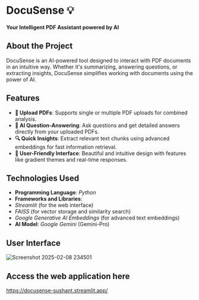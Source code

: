  # DocuSense 💡  
 **Your Intelligent PDF Assistant powered by AI**



## About the Project
DocuSense is an AI-powered tool designed to interact with PDF documents in an intuitive way. Whether it's summarizing, answering questions, or extracting insights, DocuSense simplifies working with documents using the power of AI.

## Features
- **📂 Upload PDFs**: Supports single or multiple PDF uploads for combined analysis.
- **🤖 AI Question-Answering**: Ask questions and get detailed answers directly from your uploaded PDFs.
- **🔍 Quick Insights**: Extract relevant text chunks using advanced embeddings for fast information retrieval.
- **🌈 User-Friendly Interface**: Beautiful and intuitive design with features like gradient themes and real-time responses.

## Technologies Used
- **Programming Language**: *Python*
- **Frameworks and Libraries**:
- *Streamlit* (for the web interface)
- *FAISS* (for vector storage and similarity search)
- *Google Generative AI Embeddings* (for advanced text embeddings)
- **AI Model**: *Google Gemini* (Gemini-Pro)

## User Interface
![Screenshot 2025-02-08 234501](https://github.com/user-attachments/assets/b76f77ec-74e4-4b2b-bbfa-d5a2096dff87)

## Access the web application here
https://docusense-sushant.streamlit.app/
